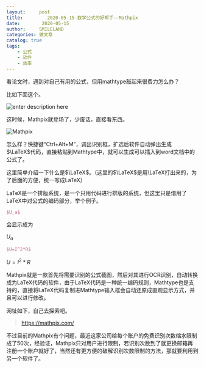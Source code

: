 ```yaml
---
layout:     post
title:         2020-05-15-数学公式的好帮手——Mathpix
date:        2020-05-15
author:     SMILELAND
categories: 做文章
catalog: true
tags:
    - 公式
    - 软件
    - 效率
---
```


看论文时，遇到对自己有用的公式，但用mathtype敲起来很费力怎么办？

比如下面这个。

![enter description here](https://i.loli.net/2020/05/15/hsD5Mri821pqEyS.png)

这时候，Mathpix就登场了，少废话，直接看东西。

<!-- more -->

![Mathpix](https://i.loli.net/2020/05/15/2jeloS6xTnp9bFt.gif)

怎么样？快捷键“Ctrl+Alt+M”，调出识别框，扩选后软件自动弹出生成$\LaTeX$代码，直接粘贴到Mathtype中，就可以生成可以插入到word文档中的公式了。

这里简单介绍一下什么是$\LaTeX$。（这里的$\LaTeX$是用\LaTeX打出来的，为了后面的方便，统一写成LaTeX）

LaTeX是一个排版系统，是一个只用代码进行排版的系统，但这里只是借用了LaTeX中对公式的编码部分，举个例子。

``` latex
$U_a$
```

会显示成为

$U_a$

``` latex
$U=I^2*R$
```

$U=I^2*R$

Mathpix就是一款首先将需要识别的公式截图，然后对其进行OCR识别，自动转换成为LaTeX代码的软件，由于LaTeX代码是一种统一编码规则，Mathtype也是支持的，直接将LaTeX代码复制进Mathtype输入框会自动还原成直观显示方式，并且可以进行修改。

网址如下，自己去探索吧。

>https://mathpix.com/

不过目前的Mathpix有个问题，最近这家公司给每个账户的免费识别次数缩水限制成了50次，经验证，Mathpix只对用户进行限制，若识别次数到了就更换邮箱再注册一个账户就好了，当然还有更方便的破解识别次数限制的方法，那就要利用到另一个软件了。